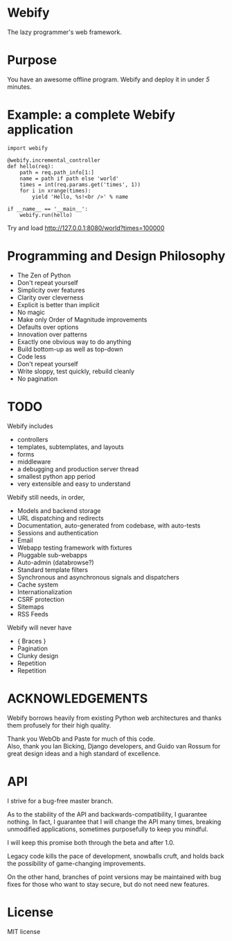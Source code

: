 Webify
======
The lazy programmer's web framework.


Purpose
=======
You have an awesome offline program.  Webify and deploy it in under _5_ minutes.


Example: a complete Webify application
======================================
    import webify

    @webify.incremental_controller
    def hello(req):
        path = req.path_info[1:]
        name = path if path else 'world'
        times = int(req.params.get('times', 1))
        for i in xrange(times):
            yield 'Hello, %s!<br />' % name

    if __name__ == '__main__':
        webify.run(hello)
      
Try and load http://127.0.0.1:8080/world?times=100000

Programming and Design Philosophy
=================================
* The Zen of Python
* Don't repeat yourself
* Simplicity over features
* Clarity over cleverness
* Explicit is better than implicit
* No magic
* Make only Order of Magnitude improvements
* Defaults over options
* Innovation over patterns
* Exactly one obvious way to do anything
* Build bottom-up as well as top-down
* Code less
* Don't repeat yourself
* Write sloppy, test quickly, rebuild cleanly
* No pagination

TODO
====
Webify includes 
* controllers
* templates, subtemplates, and layouts
* forms
* middleware
* a debugging and production server thread
* smallest python app period
* very extensible and easy to understand


Webify still needs, in order,
* Models and backend storage 
* URL dispatching and redirects
* Documentation, auto-generated from codebase, with auto-tests
* Sessions and authentication
* Email
* Webapp testing framework with fixtures
* Pluggable sub-webapps
* Auto-admin (databrowse?)
* Standard template filters
* Synchronous and asynchronous signals and dispatchers
* Cache system
* Internationalization
* CSRF protection
* Sitemaps
* RSS Feeds


Webify will never have
* { Braces }
* Pagination
* Clunky design
* Repetition
* Repetition


ACKNOWLEDGEMENTS
================
Webify borrows heavily from existing Python web architectures 
and thanks them profusely for their high quality.

Thank you WebOb and Paste for much of this code.  
Also, thank you Ian Bicking, Django developers, and Guido van Rossum 
for great design ideas and a high standard of excellence.

API
===
I strive for a bug-free master branch.  

As to the stability of the API and backwards-compatibility, 
I guarantee nothing.  In fact, I guarantee that I will change
the API many times, breaking unmodified applications, sometimes
purposefully to keep you mindful.

I will keep this promise both through the beta and after 1.0.

Legacy code kills the pace of development, snowballs cruft, 
and holds back the possibility of game-changing improvements.

On the other hand, branches of point versions may be maintained
with bug fixes for those who want to stay secure, but do not need
new features.


License
=======
MIT license


